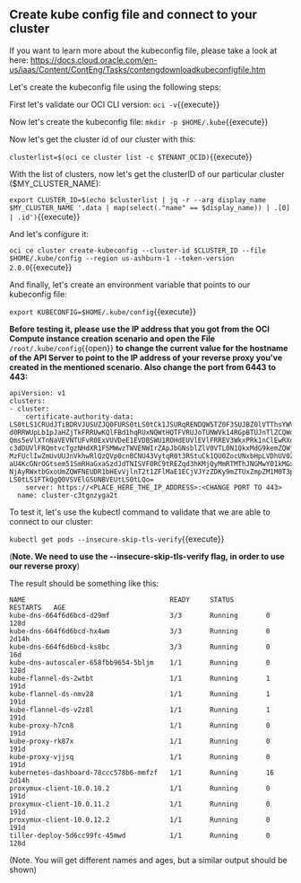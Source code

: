 ## Create kube config file and connect to your cluster

If you want to learn more about the kubeconfig file, please take a look at here: https://docs.cloud.oracle.com/en-us/iaas/Content/ContEng/Tasks/contengdownloadkubeconfigfile.htm

Let's create the kubeconfig file using the following steps:

First let's validate our OCI CLI version:
`oci -v`{{execute}}

Now let's create the kubeconfig file:
`mkdir -p $HOME/.kube`{{execute}}

Now let's get the cluster id of our cluster with this:

`clusterlist=$(oci ce cluster list -c $TENANT_OCID)`{{execute}}

With the list of clusters, now let's get the clusterID of our particular cluster ($MY_CLUSTER_NAME):

`export CLUSTER_ID=$(echo $clusterlist | jq -r --arg display_name $MY_CLUSTER_NAME '.data | map(select(."name" == $display_name)) | .[0] | .id')`{{execute}}

And let's configure it:

`oci ce cluster create-kubeconfig --cluster-id $CLUSTER_ID --file $HOME/.kube/config --region us-ashburn-1 --token-version 2.0.0`{{execute}}

And finally, let's create an environment variable that points to our kubeconfig file:

`export KUBECONFIG=$HOME/.kube/config`{{execute}}

**Before testing it, please use the IP address that you got from the OCI Compute instance creation scenario and open the File** `/root/.kube/config`{{open}} **to 
change the current value for the hostname of the API Server to point to the IP address of your reverse proxy you've created in the mentioned scenario.
Also change the port from 6443 to 443:**

~~~~
apiVersion: v1
clusters:
- cluster:
    certificate-authority-data: LS0tLS1CRUdJTiBDRVJUSUZJQ0FURS0tLS0tCk1JSURqRENDQW5TZ0F3SUJBZ0lVTThsYWVMUGZrRmo3RmJtODd3c0VtK01iRTNV
d0RRWUpLb1pJaHZjTkFRRUwKQlFBd1hqRUxNQWtHQTFVRUJoTUNWVk14RGpBTUJnTlZCQWdUQlZSbGVHRnpNUTh3RFFZRFZRUUhFd1pCZFhOMAphVzR4RHpBTkJnTlZCQW9U
Qms5eVlXTnNaVEVNTUFvR0ExVUVDeE1EVDBSWU1ROHdEUVlEVlFRREV3WkxPRk1nClEwRXdIaGNOTVRrd09ERXdNVGN6T0RBd1doY05NalF3T0RBNE1UY3pPREF3V2pCZU1R
c3dDUVlFRQmtvcTgzNHdXR1FSMWwzTWVENWIrZApJbGNsblZlV0VTL0N1QkxMdG9kemZQWjBrMW5O
MzFUclIwZmUvUUJnVkhwRlQzQVp0cnBCNU43VytqR0t3RStuCk1QU0ZocUNxbHpLVDhUV0ZXZnRYOEI4bnBUQ1JCNWYzQm1ZZ1pielNvYU5SaTVzeWtpMW5ybk9CVkN3anB4
aU4KcGNrOGtsem51SmRHaGxaSzdJdTNISVF0RC9tREZqd3hKMjQyMmRTMThJNGMwY01kMGxVR3l0TnJKVnR0OVFXWgpvajB0YkRsY0liaEtsT1RVSTdybnplUGE0OEJZOFJC
NjAyRWxtbGxoUmZQWFNEUDR1bHEvVjlnT2t1ZFlMaE1ECjVJYzZDKy9mZTUxZmpZM1M0T3prODkyWWRWOHdublM2Y2RQZkNiOGVIenhEMEI5cHhZWHVsdVpuN2tKbk1ZUVUK
LS0tLS1FTkQgQ0VSVElGSUNBVEUtLS0tLQo=
    server: https://<PLACE_HERE_THE_IP_ADDRESS>:<CHANGE PORT TO 443>
  name: cluster-c3tgnzyga2t
~~~~

To test it, let's use the kubectl command to validate that we are able to connect to our cluster:

`kubectl get pods --insecure-skip-tls-verify`{{execute}}

(**Note. We need to use the --insecure-skip-tls-verify flag, in order to use our reverse proxy**)

The result should be something like this:
~~~~
NAME                                    READY     STATUS        RESTARTS   AGE
kube-dns-664f6d6bcd-d29mf               3/3       Running       0          128d
kube-dns-664f6d6bcd-hx4wm               3/3       Running       0          2d14h
kube-dns-664f6d6bcd-ks8bc               3/3       Running       0          16d
kube-dns-autoscaler-658fbb9654-5bljm    1/1       Running       0          128d
kube-flannel-ds-2wtbt                   1/1       Running       1          191d
kube-flannel-ds-nmv28                   1/1       Running       1          191d
kube-flannel-ds-v2z8l                   1/1       Running       1          191d
kube-proxy-h7cn8                        1/1       Running       0          191d
kube-proxy-rk87x                        1/1       Running       0          191d
kube-proxy-vjjsq                        1/1       Running       0          191d
kubernetes-dashboard-78ccc578b6-mmfzf   1/1       Running       16         2d14h
proxymux-client-10.0.10.2               1/1       Running       0          191d
proxymux-client-10.0.11.2               1/1       Running       0          191d
proxymux-client-10.0.12.2               1/1       Running       0          191d
tiller-deploy-5d6cc99fc-45mwd           1/1       Running       0          128d
~~~~

(Note. You will get different names and ages, but a similar output should be shown)